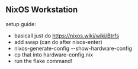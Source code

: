 ## NixOS Workstation
setup guide:
- basicall just do https://nixos.wiki/wiki/Btrfs
- add swap (can do after nixos-enter)
- nixos-generate-config --show-hardware-config
- cp that into hardware-config.nix
- run the flake command!
